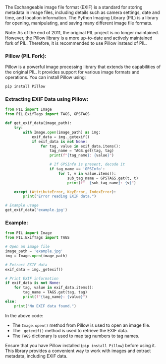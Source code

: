 
The Exchangeable image file format (EXIF) is a standard for storing metadata in image files, including details such as camera settings, date and time, and location information. The Python Imaging Library (PIL) is a library for opening, manipulating, and saving many different image file formats.

Note: As of the end of 2011, the original PIL project is no longer maintained. However, the Pillow library is a more up-to-date and actively maintained fork of PIL. Therefore, it is recommended to use Pillow instead of PIL.

### Pillow (PIL Fork):
Pillow is a powerful image processing library that extends the capabilities of the original PIL. It provides support for various image formats and operations. You can install Pillow using:

```bash
pip install Pillow
```

### Extracting EXIF Data using Pillow:
```python
from PIL import Image
from PIL.ExifTags import TAGS, GPSTAGS

def get_exif_data(image_path):
    try:
        with Image.open(image_path) as img:
            exif_data = img._getexif()
            if exif_data is not None:
                for tag, value in exif_data.items():
                    tag_name = TAGS.get(tag, tag)
                    print(f"{tag_name}: {value}")

                    # If GPSInfo is present, decode it
                    if tag_name == 'GPSInfo':
                        for t, v in value.items():
                            sub_tag_name = GPSTAGS.get(t, t)
                            print(f"  {sub_tag_name}: {v}")

    except (AttributeError, KeyError, IndexError):
        print("Error reading EXIF data.")

# Example usage
get_exif_data('example.jpg')
```

### Example:
```python
from PIL import Image
from PIL.ExifTags import TAGS

# Open an image file
image_path = 'example.jpg'
img = Image.open(image_path)

# Extract EXIF data
exif_data = img._getexif()

# Print EXIF information
if exif_data is not None:
    for tag, value in exif_data.items():
        tag_name = TAGS.get(tag, tag)
        print(f"{tag_name}: {value}")
else:
    print("No EXIF data found.")
```

In the above code:
- The `Image.open()` method from Pillow is used to open an image file.
- The `_getexif()` method is used to retrieve the EXIF data.
- The `TAGS` dictionary is used to map tag numbers to tag names.

Ensure that you have Pillow installed (`pip install Pillow`) before using it. This library provides a convenient way to work with images and extract metadata, including EXIF data.
